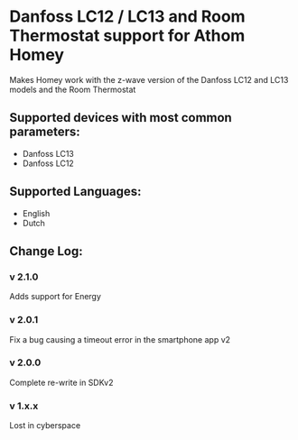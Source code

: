 # Danfoss LC12 / LC13 and Room Thermostat support for Athom Homey  
Makes Homey work with the z-wave version of the Danfoss LC12 and LC13 models and the Room Thermostat
   
## Supported devices with most common parameters:
* Danfoss LC13
* Danfoss LC12
   
## Supported Languages:
* English
* Dutch
   
## Change Log:

### v 2.1.0
Adds support for Energy

### v 2.0.1
Fix a bug causing a timeout error in the smartphone app v2   
    
### v 2.0.0  
Complete re-write in SDKv2  
     
### v 1.x.x    
Lost in cyberspace    
